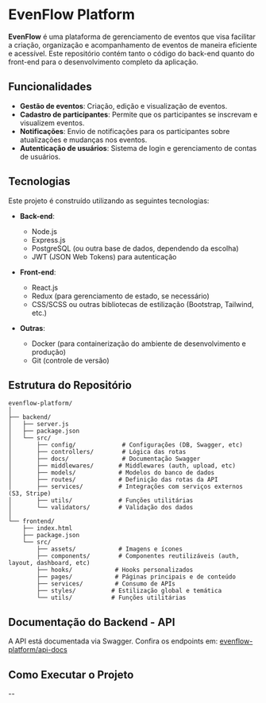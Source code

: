 # EvenFlow Platform

**EvenFlow** é uma plataforma de gerenciamento de eventos que visa facilitar a criação, organização e acompanhamento de eventos de maneira eficiente e acessível. Este repositório contém tanto o código do back-end quanto do front-end para o desenvolvimento completo da aplicação.

## Funcionalidades

- **Gestão de eventos**: Criação, edição e visualização de eventos.
- **Cadastro de participantes**: Permite que os participantes se inscrevam e visualizem eventos.
- **Notificações**: Envio de notificações para os participantes sobre atualizações e mudanças nos eventos.
- **Autenticação de usuários**: Sistema de login e gerenciamento de contas de usuários.

## Tecnologias

Este projeto é construído utilizando as seguintes tecnologias:

- **Back-end**:
  - Node.js
  - Express.js
  - PostgreSQL (ou outra base de dados, dependendo da escolha)
  - JWT (JSON Web Tokens) para autenticação

- **Front-end**:
  - React.js
  - Redux (para gerenciamento de estado, se necessário)
  - CSS/SCSS ou outras bibliotecas de estilização (Bootstrap, Tailwind, etc.)

- **Outras**:
  - Docker (para containerização do ambiente de desenvolvimento e produção)
  - Git (controle de versão)

## Estrutura do Repositório
```text
evenflow-platform/
│
├── backend/
│   ├── server.js
│   ├── package.json
│   └── src/
│       ├── config/             # Configurações (DB, Swagger, etc)
│       ├── controllers/        # Lógica das rotas
│       ├── docs/               # Documentação Swagger
│       ├── middlewares/       # Middlewares (auth, upload, etc)
│       ├── models/            # Modelos do banco de dados
│       ├── routes/            # Definição das rotas da API
│       ├── services/          # Integrações com serviços externos (S3, Stripe)
│       ├── utils/             # Funções utilitárias
│       └── validators/        # Validação dos dados
│
└── frontend/
    ├── index.html
    ├── package.json
    └── src/
        ├── assets/            # Imagens e ícones
        ├── components/        # Componentes reutilizáveis (auth, layout, dashboard, etc)
        ├── hooks/            # Hooks personalizados
        ├── pages/            # Páginas principais e de conteúdo
        ├── services/         # Consumo de APIs
        ├── styles/          # Estilização global e temática
        └── utils/           # Funções utilitárias
```
## Documentação do Backend - API
A API está documentada via Swagger. Confira os endpoints em: 
[evenflow-platform/api-docs](https://evenflow-platform.onrender.com/api-docs/)


## Como Executar o Projeto

--
